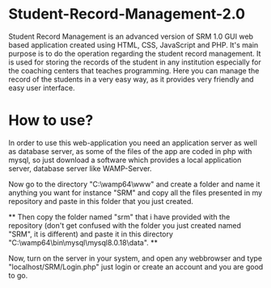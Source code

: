 # Student-Record-Management-2.0
Student Record Management is an advanced version of SRM 1.0  GUI web based application created using HTML, CSS, JavaScript and PHP. It's main purpose is to do the operation
regarding the student record management. It is used for storing the records of the student in any institution especially for the coaching centers that teaches programming.
Here you can manage the record of the students in a very easy way, as it provides very friendly and easy user interface.

# How to use?
In order to use this web-application you need an application server as well as database server, as some of the files of the app are coded in php with mysql,
so just download a software which provides a local application server, database server like WAMP-Server.

Now go to the directory "C:\wamp64\www" and create a folder and name it anything you want for instance "SRM" and copy all the files presented in my repository
and paste in this folder that you just created.

** Then copy the folder named "srm" that i have provided with the repository (don't get confused with the folder you just created named "SRM", it is different) and
paste it in this directory "C:\wamp64\bin\mysql\mysql8.0.18\data". **

Now, turn on the server in your system, and open any webbrowser and type "localhost/SRM/Login.php" just login or create an account and you are good to go.
